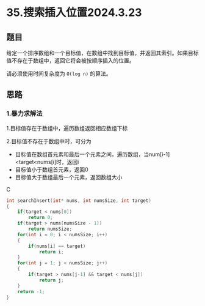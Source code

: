# 35.搜索插入位置2024.3.23

## 题目

给定一个排序数组和一个目标值，在数组中找到目标值，并返回其索引。如果目标值不存在于数组中，返回它将会被按顺序插入的位置。

请必须使用时间复杂度为 `O(log n)` 的算法。

## 思路

### 1.暴力求解法

1.目标值存在于数组中，遍历数组返回相应数组下标

2.目标值不存在于数组中时，可分为

- 目标值在数组首元素和最后一个元素之间，遍历数组，当num[i-1]<target<nums[i]时，返回i
- 目标值小于数组首元素，返回0
- 目标值大于数组最后一个元素，返回数组大小

C

```c
int searchInsert(int* nums, int numsSize, int target) 
{
    if(target < nums[0])
        return 0;
    if(target > nums[numsSize - 1])
        return numsSize;
    for(int i = 0; i < numsSize; i++)
    {
        if(nums[i] == target)
            return i;
    }
    for(int j = 1; j < numsSize; j++)
    {
        if(target > nums[j-1] && target < nums[j])
            return j;
    }
    return -1;
}
```

